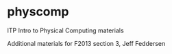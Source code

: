 physcomp
========

ITP Intro to Physical Computing materials

Additional materials for F2013 section 3, Jeff Feddersen